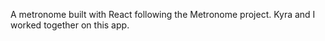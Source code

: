 A metronome built with React following the Metronome project. Kyra and I worked together on this app.